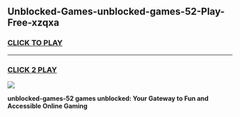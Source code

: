 
## Unblocked-Games-unblocked-games-52-Play-Free-xzqxa
<h3>
<a href="https://premium76.site?title=unblocked-games-52&ref=18A">CLICK TO PLAY</a></h3>
<hr>

<h3>
<a href="https://premium76.site?title=unblocked-games-52&ref=18A">CLICK 2 PLAY</a>
  
</h3>

<a href="https://premium76.site?title=unblocked-games-52&ref=18A"><img src="https://clearcache.store/games.png"></a>


**unblocked-games-52 games unblocked: Your Gateway to Fun and Accessible Online Gaming**

